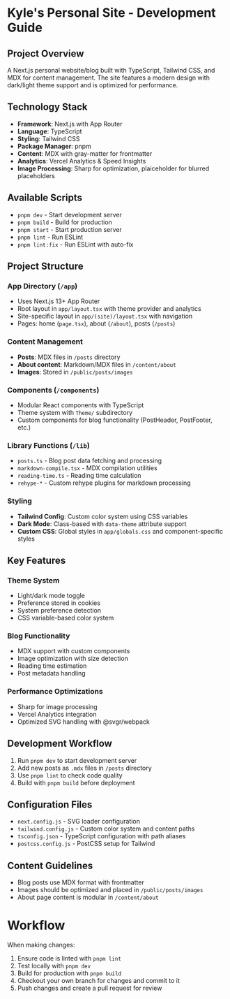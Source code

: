 # Kyle's Personal Site - Development Guide

## Project Overview
A Next.js personal website/blog built with TypeScript, Tailwind CSS, and MDX for content management. The site features a modern design with dark/light theme support and is optimized for performance.

## Technology Stack
- **Framework**: Next.js with App Router
- **Language**: TypeScript
- **Styling**: Tailwind CSS
- **Package Manager**: pnpm
- **Content**: MDX with gray-matter for frontmatter
- **Analytics**: Vercel Analytics & Speed Insights
- **Image Processing**: Sharp for optimization, plaiceholder for blurred placeholders

## Available Scripts
- `pnpm dev` - Start development server
- `pnpm build` - Build for production
- `pnpm start` - Start production server
- `pnpm lint` - Run ESLint
- `pnpm lint:fix` - Run ESLint with auto-fix

## Project Structure

### App Directory (`/app`)
- Uses Next.js 13+ App Router
- Root layout in `app/layout.tsx` with theme provider and analytics
- Site-specific layout in `app/(site)/layout.tsx` with navigation
- Pages: home (`page.tsx`), about (`/about`), posts (`/posts`)

### Content Management
- **Posts**: MDX files in `/posts` directory
- **About content**: Markdown/MDX files in `/content/about`
- **Images**: Stored in `/public/posts/images`

### Components (`/components`)
- Modular React components with TypeScript
- Theme system with `Theme/` subdirectory
- Custom components for blog functionality (PostHeader, PostFooter, etc.)

### Library Functions (`/lib`)
- `posts.ts` - Blog post data fetching and processing
- `markdown-compile.tsx` - MDX compilation utilities
- `reading-time.ts` - Reading time calculation
- `rehype-*` - Custom rehype plugins for markdown processing

### Styling
- **Tailwind Config**: Custom color system using CSS variables
- **Dark Mode**: Class-based with `data-theme` attribute support
- **Custom CSS**: Global styles in `app/globals.css` and component-specific styles

## Key Features

### Theme System
- Light/dark mode toggle
- Preference stored in cookies
- System preference detection
- CSS variable-based color system

### Blog Functionality
- MDX support with custom components
- Image optimization with size detection
- Reading time estimation
- Post metadata handling

### Performance Optimizations
- Sharp for image processing
- Vercel Analytics integration
- Optimized SVG handling with @svgr/webpack

## Development Workflow
1. Run `pnpm dev` to start development server
2. Add new posts as `.mdx` files in `/posts` directory
3. Use `pnpm lint` to check code quality
4. Build with `pnpm build` before deployment

## Configuration Files
- `next.config.js` - SVG loader configuration
- `tailwind.config.js` - Custom color system and content paths
- `tsconfig.json` - TypeScript configuration with path aliases
- `postcss.config.js` - PostCSS setup for Tailwind

## Content Guidelines
- Blog posts use MDX format with frontmatter
- Images should be optimized and placed in `/public/posts/images`
- About page content is modular in `/content/about`

# Workflow
When making changes:
1. Ensure code is linted with `pnpm lint`
2. Test locally with `pnpm dev`
3. Build for production with `pnpm build`
4. Checkout your own branch for changes and commit to it
5. Push changes and create a pull request for review
